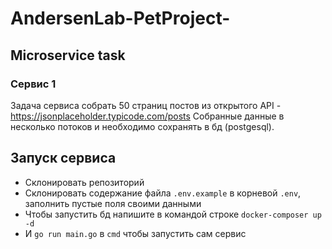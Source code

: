 # AndersenLab-PetProject-
## Microservice task
### Сервис 1
Задача сервиса собрать 50 страниц постов из открытого API - https://jsonplaceholder.typicode.com/posts 
Собранные данные в несколько потоков и необходимо сохранять в бд (postgesql).

## Запуск сервиса
- Склонировать репозиторий
- Склонировать содержание файла `.env.example` в корневой `.env`, заполнить пустые поля своими данными
- Чтобы запустить бд  напишите в командой строке `docker-composer up -d`
- И `go run main.go` в `cmd` чтобы запустить cам сервис 
